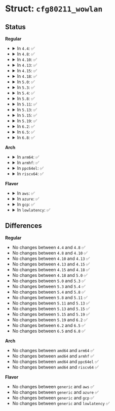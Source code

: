 # Struct: <code>cfg80211_wowlan</code>

## Status
<b>Regular</b>
<ul>
<li>
<details>
<summary>In <code>4.4</code>: ✅</summary>

```c
struct cfg80211_wowlan {
    bool any;
    bool disconnect;
    bool magic_pkt;
    bool gtk_rekey_failure;
    bool eap_identity_req;
    bool four_way_handshake;
    bool rfkill_release;
    struct cfg80211_pkt_pattern *patterns;
    struct cfg80211_wowlan_tcp *tcp;
    int n_patterns;
    struct cfg80211_sched_scan_request *nd_config;
};
```
</details>
</li>
<li>
<details>
<summary>In <code>4.8</code>: ✅</summary>

```c
struct cfg80211_wowlan {
    bool any;
    bool disconnect;
    bool magic_pkt;
    bool gtk_rekey_failure;
    bool eap_identity_req;
    bool four_way_handshake;
    bool rfkill_release;
    struct cfg80211_pkt_pattern *patterns;
    struct cfg80211_wowlan_tcp *tcp;
    int n_patterns;
    struct cfg80211_sched_scan_request *nd_config;
};
```
</details>
</li>
<li>
<details>
<summary>In <code>4.10</code>: ✅</summary>

```c
struct cfg80211_wowlan {
    bool any;
    bool disconnect;
    bool magic_pkt;
    bool gtk_rekey_failure;
    bool eap_identity_req;
    bool four_way_handshake;
    bool rfkill_release;
    struct cfg80211_pkt_pattern *patterns;
    struct cfg80211_wowlan_tcp *tcp;
    int n_patterns;
    struct cfg80211_sched_scan_request *nd_config;
};
```
</details>
</li>
<li>
<details>
<summary>In <code>4.13</code>: ✅</summary>

```c
struct cfg80211_wowlan {
    bool any;
    bool disconnect;
    bool magic_pkt;
    bool gtk_rekey_failure;
    bool eap_identity_req;
    bool four_way_handshake;
    bool rfkill_release;
    struct cfg80211_pkt_pattern *patterns;
    struct cfg80211_wowlan_tcp *tcp;
    int n_patterns;
    struct cfg80211_sched_scan_request *nd_config;
};
```
</details>
</li>
<li>
<details>
<summary>In <code>4.15</code>: ✅</summary>

```c
struct cfg80211_wowlan {
    bool any;
    bool disconnect;
    bool magic_pkt;
    bool gtk_rekey_failure;
    bool eap_identity_req;
    bool four_way_handshake;
    bool rfkill_release;
    struct cfg80211_pkt_pattern *patterns;
    struct cfg80211_wowlan_tcp *tcp;
    int n_patterns;
    struct cfg80211_sched_scan_request *nd_config;
};
```
</details>
</li>
<li>
<details>
<summary>In <code>4.18</code>: ✅</summary>

```c
struct cfg80211_wowlan {
    bool any;
    bool disconnect;
    bool magic_pkt;
    bool gtk_rekey_failure;
    bool eap_identity_req;
    bool four_way_handshake;
    bool rfkill_release;
    struct cfg80211_pkt_pattern *patterns;
    struct cfg80211_wowlan_tcp *tcp;
    int n_patterns;
    struct cfg80211_sched_scan_request *nd_config;
};
```
</details>
</li>
<li>
<details>
<summary>In <code>5.0</code>: ✅</summary>

```c
struct cfg80211_wowlan {
    bool any;
    bool disconnect;
    bool magic_pkt;
    bool gtk_rekey_failure;
    bool eap_identity_req;
    bool four_way_handshake;
    bool rfkill_release;
    struct cfg80211_pkt_pattern *patterns;
    struct cfg80211_wowlan_tcp *tcp;
    int n_patterns;
    struct cfg80211_sched_scan_request *nd_config;
};
```
</details>
</li>
<li>
<details>
<summary>In <code>5.3</code>: ✅</summary>

```c
struct cfg80211_wowlan {
    bool any;
    bool disconnect;
    bool magic_pkt;
    bool gtk_rekey_failure;
    bool eap_identity_req;
    bool four_way_handshake;
    bool rfkill_release;
    struct cfg80211_pkt_pattern *patterns;
    struct cfg80211_wowlan_tcp *tcp;
    int n_patterns;
    struct cfg80211_sched_scan_request *nd_config;
};
```
</details>
</li>
<li>
<details>
<summary>In <code>5.4</code>: ✅</summary>

```c
struct cfg80211_wowlan {
    bool any;
    bool disconnect;
    bool magic_pkt;
    bool gtk_rekey_failure;
    bool eap_identity_req;
    bool four_way_handshake;
    bool rfkill_release;
    struct cfg80211_pkt_pattern *patterns;
    struct cfg80211_wowlan_tcp *tcp;
    int n_patterns;
    struct cfg80211_sched_scan_request *nd_config;
};
```
</details>
</li>
<li>
<details>
<summary>In <code>5.8</code>: ✅</summary>

```c
struct cfg80211_wowlan {
    bool any;
    bool disconnect;
    bool magic_pkt;
    bool gtk_rekey_failure;
    bool eap_identity_req;
    bool four_way_handshake;
    bool rfkill_release;
    struct cfg80211_pkt_pattern *patterns;
    struct cfg80211_wowlan_tcp *tcp;
    int n_patterns;
    struct cfg80211_sched_scan_request *nd_config;
};
```
</details>
</li>
<li>
<details>
<summary>In <code>5.11</code>: ✅</summary>

```c
struct cfg80211_wowlan {
    bool any;
    bool disconnect;
    bool magic_pkt;
    bool gtk_rekey_failure;
    bool eap_identity_req;
    bool four_way_handshake;
    bool rfkill_release;
    struct cfg80211_pkt_pattern *patterns;
    struct cfg80211_wowlan_tcp *tcp;
    int n_patterns;
    struct cfg80211_sched_scan_request *nd_config;
};
```
</details>
</li>
<li>
<details>
<summary>In <code>5.13</code>: ✅</summary>

```c
struct cfg80211_wowlan {
    bool any;
    bool disconnect;
    bool magic_pkt;
    bool gtk_rekey_failure;
    bool eap_identity_req;
    bool four_way_handshake;
    bool rfkill_release;
    struct cfg80211_pkt_pattern *patterns;
    struct cfg80211_wowlan_tcp *tcp;
    int n_patterns;
    struct cfg80211_sched_scan_request *nd_config;
};
```
</details>
</li>
<li>
<details>
<summary>In <code>5.15</code>: ✅</summary>

```c
struct cfg80211_wowlan {
    bool any;
    bool disconnect;
    bool magic_pkt;
    bool gtk_rekey_failure;
    bool eap_identity_req;
    bool four_way_handshake;
    bool rfkill_release;
    struct cfg80211_pkt_pattern *patterns;
    struct cfg80211_wowlan_tcp *tcp;
    int n_patterns;
    struct cfg80211_sched_scan_request *nd_config;
};
```
</details>
</li>
<li>
<details>
<summary>In <code>5.19</code>: ✅</summary>

```c
struct cfg80211_wowlan {
    bool any;
    bool disconnect;
    bool magic_pkt;
    bool gtk_rekey_failure;
    bool eap_identity_req;
    bool four_way_handshake;
    bool rfkill_release;
    struct cfg80211_pkt_pattern *patterns;
    struct cfg80211_wowlan_tcp *tcp;
    int n_patterns;
    struct cfg80211_sched_scan_request *nd_config;
};
```
</details>
</li>
<li>
<details>
<summary>In <code>6.2</code>: ✅</summary>

```c
struct cfg80211_wowlan {
    bool any;
    bool disconnect;
    bool magic_pkt;
    bool gtk_rekey_failure;
    bool eap_identity_req;
    bool four_way_handshake;
    bool rfkill_release;
    struct cfg80211_pkt_pattern *patterns;
    struct cfg80211_wowlan_tcp *tcp;
    int n_patterns;
    struct cfg80211_sched_scan_request *nd_config;
};
```
</details>
</li>
<li>
<details>
<summary>In <code>6.5</code>: ✅</summary>

```c
struct cfg80211_wowlan {
    bool any;
    bool disconnect;
    bool magic_pkt;
    bool gtk_rekey_failure;
    bool eap_identity_req;
    bool four_way_handshake;
    bool rfkill_release;
    struct cfg80211_pkt_pattern *patterns;
    struct cfg80211_wowlan_tcp *tcp;
    int n_patterns;
    struct cfg80211_sched_scan_request *nd_config;
};
```
</details>
</li>
<li>
<details>
<summary>In <code>6.8</code>: ✅</summary>

```c
struct cfg80211_wowlan {
    bool any;
    bool disconnect;
    bool magic_pkt;
    bool gtk_rekey_failure;
    bool eap_identity_req;
    bool four_way_handshake;
    bool rfkill_release;
    struct cfg80211_pkt_pattern *patterns;
    struct cfg80211_wowlan_tcp *tcp;
    int n_patterns;
    struct cfg80211_sched_scan_request *nd_config;
};
```
</details>
</li>
</ul>
<b>Arch</b>
<ul>
<li>
<details>
<summary>In <code>arm64</code>: ✅</summary>

```c
struct cfg80211_wowlan {
    bool any;
    bool disconnect;
    bool magic_pkt;
    bool gtk_rekey_failure;
    bool eap_identity_req;
    bool four_way_handshake;
    bool rfkill_release;
    struct cfg80211_pkt_pattern *patterns;
    struct cfg80211_wowlan_tcp *tcp;
    int n_patterns;
    struct cfg80211_sched_scan_request *nd_config;
};
```
</details>
</li>
<li>
<details>
<summary>In <code>armhf</code>: ✅</summary>

```c
struct cfg80211_wowlan {
    bool any;
    bool disconnect;
    bool magic_pkt;
    bool gtk_rekey_failure;
    bool eap_identity_req;
    bool four_way_handshake;
    bool rfkill_release;
    struct cfg80211_pkt_pattern *patterns;
    struct cfg80211_wowlan_tcp *tcp;
    int n_patterns;
    struct cfg80211_sched_scan_request *nd_config;
};
```
</details>
</li>
<li>
<details>
<summary>In <code>ppc64el</code>: ✅</summary>

```c
struct cfg80211_wowlan {
    bool any;
    bool disconnect;
    bool magic_pkt;
    bool gtk_rekey_failure;
    bool eap_identity_req;
    bool four_way_handshake;
    bool rfkill_release;
    struct cfg80211_pkt_pattern *patterns;
    struct cfg80211_wowlan_tcp *tcp;
    int n_patterns;
    struct cfg80211_sched_scan_request *nd_config;
};
```
</details>
</li>
<li>
<details>
<summary>In <code>riscv64</code>: ✅</summary>

```c
struct cfg80211_wowlan {
    bool any;
    bool disconnect;
    bool magic_pkt;
    bool gtk_rekey_failure;
    bool eap_identity_req;
    bool four_way_handshake;
    bool rfkill_release;
    struct cfg80211_pkt_pattern *patterns;
    struct cfg80211_wowlan_tcp *tcp;
    int n_patterns;
    struct cfg80211_sched_scan_request *nd_config;
};
```
</details>
</li>
</ul>
<b>Flavor</b>
<ul>
<li>
<details>
<summary>In <code>aws</code>: ✅</summary>

```c
struct cfg80211_wowlan {
    bool any;
    bool disconnect;
    bool magic_pkt;
    bool gtk_rekey_failure;
    bool eap_identity_req;
    bool four_way_handshake;
    bool rfkill_release;
    struct cfg80211_pkt_pattern *patterns;
    struct cfg80211_wowlan_tcp *tcp;
    int n_patterns;
    struct cfg80211_sched_scan_request *nd_config;
};
```
</details>
</li>
<li>
<details>
<summary>In <code>azure</code>: ✅</summary>

```c
struct cfg80211_wowlan {
    bool any;
    bool disconnect;
    bool magic_pkt;
    bool gtk_rekey_failure;
    bool eap_identity_req;
    bool four_way_handshake;
    bool rfkill_release;
    struct cfg80211_pkt_pattern *patterns;
    struct cfg80211_wowlan_tcp *tcp;
    int n_patterns;
    struct cfg80211_sched_scan_request *nd_config;
};
```
</details>
</li>
<li>
<details>
<summary>In <code>gcp</code>: ✅</summary>

```c
struct cfg80211_wowlan {
    bool any;
    bool disconnect;
    bool magic_pkt;
    bool gtk_rekey_failure;
    bool eap_identity_req;
    bool four_way_handshake;
    bool rfkill_release;
    struct cfg80211_pkt_pattern *patterns;
    struct cfg80211_wowlan_tcp *tcp;
    int n_patterns;
    struct cfg80211_sched_scan_request *nd_config;
};
```
</details>
</li>
<li>
<details>
<summary>In <code>lowlatency</code>: ✅</summary>

```c
struct cfg80211_wowlan {
    bool any;
    bool disconnect;
    bool magic_pkt;
    bool gtk_rekey_failure;
    bool eap_identity_req;
    bool four_way_handshake;
    bool rfkill_release;
    struct cfg80211_pkt_pattern *patterns;
    struct cfg80211_wowlan_tcp *tcp;
    int n_patterns;
    struct cfg80211_sched_scan_request *nd_config;
};
```
</details>
</li>
</ul>

## Differences
<b>Regular</b>
<ul>
<li>
No changes between <code>4.4</code> and <code>4.8</code> ✅
</li>
<li>
No changes between <code>4.8</code> and <code>4.10</code> ✅
</li>
<li>
No changes between <code>4.10</code> and <code>4.13</code> ✅
</li>
<li>
No changes between <code>4.13</code> and <code>4.15</code> ✅
</li>
<li>
No changes between <code>4.15</code> and <code>4.18</code> ✅
</li>
<li>
No changes between <code>4.18</code> and <code>5.0</code> ✅
</li>
<li>
No changes between <code>5.0</code> and <code>5.3</code> ✅
</li>
<li>
No changes between <code>5.3</code> and <code>5.4</code> ✅
</li>
<li>
No changes between <code>5.4</code> and <code>5.8</code> ✅
</li>
<li>
No changes between <code>5.8</code> and <code>5.11</code> ✅
</li>
<li>
No changes between <code>5.11</code> and <code>5.13</code> ✅
</li>
<li>
No changes between <code>5.13</code> and <code>5.15</code> ✅
</li>
<li>
No changes between <code>5.15</code> and <code>5.19</code> ✅
</li>
<li>
No changes between <code>5.19</code> and <code>6.2</code> ✅
</li>
<li>
No changes between <code>6.2</code> and <code>6.5</code> ✅
</li>
<li>
No changes between <code>6.5</code> and <code>6.8</code> ✅
</li>
</ul>
<b>Arch</b>
<ul>
<li>
No changes between <code>amd64</code> and <code>arm64</code> ✅
</li>
<li>
No changes between <code>amd64</code> and <code>armhf</code> ✅
</li>
<li>
No changes between <code>amd64</code> and <code>ppc64el</code> ✅
</li>
<li>
No changes between <code>amd64</code> and <code>riscv64</code> ✅
</li>
</ul>
<b>Flavor</b>
<ul>
<li>
No changes between <code>generic</code> and <code>aws</code> ✅
</li>
<li>
No changes between <code>generic</code> and <code>azure</code> ✅
</li>
<li>
No changes between <code>generic</code> and <code>gcp</code> ✅
</li>
<li>
No changes between <code>generic</code> and <code>lowlatency</code> ✅
</li>
</ul>
